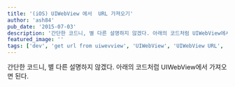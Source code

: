 ```yaml
---
title: '(iOS) UIWebView 에서  URL 가져오기'
author: 'ash84'
pub_date: '2015-07-03'
description: '간단한 코드니, 별 다른 설명하지 않겠다. 아래의 코드처럼 UIWebView에서 가져오면 된다.'
featured_image: ''
tags: ['dev', 'get url from uiwevview', 'UIWebView', 'UIWebView URL', 'url 가져오기']
---
```



<span style="font-size: 11pt;">간단한 코드니, 별 다른 설명하지 않겠다. 아래의 코드처럼 UIWebView에서 가져오면 된다. </span>

<script src="https://gist.github.com/4639419.js"></script>

 



